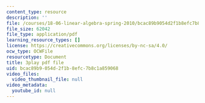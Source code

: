 ```yaml
---
content_type: resource
description: ''
file: /courses/18-06-linear-algebra-spring-2010/bcac89b9054d2f1b8efc7b8c1a859068_MsIvs_6vC38.pdf
file_size: 62042
file_type: application/pdf
learning_resource_types: []
license: https://creativecommons.org/licenses/by-nc-sa/4.0/
ocw_type: OCWFile
resourcetype: Document
title: 3play pdf file
uid: bcac89b9-054d-2f1b-8efc-7b8c1a859068
video_files:
  video_thumbnail_file: null
video_metadata:
  youtube_id: null
---
```

